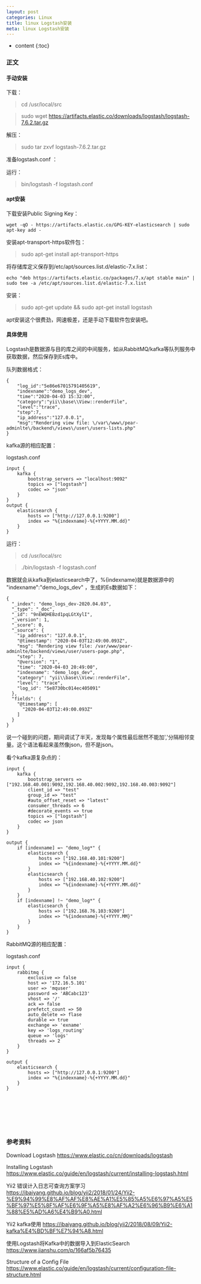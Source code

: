 ```yaml
---
layout: post
categories: Linux
title: linux Logstash安装
meta: linux Logstash安装
---
```

* content
{:toc}

### 正文

#### 手动安装

下载：

> cd /usr/local/src

> sudo wget https://artifacts.elastic.co/downloads/logstash/logstash-7.6.2.tar.gz

解压：

> sudo tar zxvf logstash-7.6.2.tar.gz

准备logstash.conf ：


运行：

> bin/logstash -f logstash.conf

#### apt安装

下载安装Public Signing Key：
```
wget -qO - https://artifacts.elastic.co/GPG-KEY-elasticsearch | sudo apt-key add -
```

安装apt-transport-https软件包：

> sudo apt-get install apt-transport-https

将存储库定义保存到/etc/apt/sources.list.d/elastic-7.x.list：

```
echo "deb https://artifacts.elastic.co/packages/7.x/apt stable main" | sudo tee -a /etc/apt/sources.list.d/elastic-7.x.list
```

安装：

> sudo apt-get update && sudo apt-get install logstash

apt安装这个很费劲，网速极差，还是手动下载软件包安装吧。

#### 具体使用

Logstash是数据源与目的库之间的中间服务，如从RabbitMQ/kafka等队列服务中获取数据，然后保存到Es库中。

队列数据格式：
```
{
    "log_id":"5e86e67015791405619",
    "indexname":"demo_logs_dev",
    "time":"2020-04-03 15:32:00",
    "category":"yii\\base\\View::renderFile",
    "level":"trace",
    "step":7,
    "ip_address":"127.0.0.1",
    "msg":"Rendering view file: \/var\/www\/pear-adminlte\/backend\/views\/user\/users-lists.php"
}
```

kafka源的相应配置：

logstash.conf
```
input {
    kafka {
        bootstrap_servers => "localhost:9092"
        topics => ["logstash"]
        codec => "json"
    }
}
output {
    elasticsearch {
        hosts => ["http://127.0.0.1:9200"]
        index => "%{indexname}-%{+YYYY.MM.dd}"
    }
}
```

运行：

> cd /usr/local/src

> ./bin/logstash -f logstash.conf

数据就会从kafka到elasticsearch中了，%{indexname}就是数据源中的 "indexname":"demo_logs_dev" ，生成的Es数据如下：
```
{
  "_index": "demo_logs_dev-2020.04.03",
  "_type": "_doc",
  "_id": "9nEWQHEBzd1pqLGtXylI",
  "_version": 1,
  "_score": 0,
  "_source": {
    "ip_address": "127.0.0.1",
    "@timestamp": "2020-04-03T12:49:00.093Z",
    "msg": "Rendering view file: /var/www/pear-adminlte/backend/views/user/users-page.php",
    "step": 7,
    "@version": "1",
    "time": "2020-04-03 20:49:00",
    "indexname": "demo_logs_dev",
    "category": "yii\\base\\View::renderFile",
    "level": "trace",
    "log_id": "5e8730bc014ec405091"
  },
  "fields": {
    "@timestamp": [
      "2020-04-03T12:49:00.093Z"
    ]
  }
}
```

说一个碰到的问题，期间调试了半天，发现每个属性最后居然不能加','分隔相邻变量。这个语法看起来虽然像json，但不是json。

看个kafka源复杂点的：
```
input {
    kafka {
        bootstrap_servers => ["192.168.40.001:9092,192.168.40.002:9092,192.168.40.003:9092"]
        client_id => "test"
        group_id => "test"
        #auto_offset_reset => "latest"
        consumer_threads => 6
        #decorate_events => true
        topics => ["logstash"]
        codec => json
    }
}

output {
    if [indexname] =~ "demo_log*" {
        elasticsearch {
            hosts => ["192.168.40.101:9200"]
            index => "%{indexname}-%{+YYYY.MM.dd}"
        }
        elasticsearch {
            hosts => ["192.168.40.102:9200"]
            index => "%{indexname}-%{+YYYY.MM.dd}"
        }
    }
    if [indexname] !~ "demo_log*" {
        elasticsearch {
            hosts => ["192.168.76.103:9200"]
            index => "%{indexname}-%{+YYYY.MM}"
        }
    }
}
```

RabbitMQ源的相应配置：

logstash.conf
```
input {
    rabbitmq {
        exclusive => false
        host => '172.16.5.101'
        user => 'mquser'
        password => 'ABCabc123'
        vhost => '/'
        ack => false
        prefetct_count => 50
        auto_delete => flase
        durable => true
        exchange => 'exname'
        key => 'logs_routing'
        queue => 'logs'
        threads => 2
    }
}

output {
    elasticsearch {
        hosts => ["http://127.0.0.1:9200"]
        index => "%{indexname}-%{+YYYY.MM.dd}"
    }
}
```

<br/><br/><br/><br/><br/>
### 参考资料

Download Logstash <https://www.elastic.co/cn/downloads/logstash>

Installing Logstash <https://www.elastic.co/guide/en/logstash/current/installing-logstash.html>

Yii2 错误计入日志可查询方案学习 <https://ibaiyang.github.io/blog/yii2/2018/01/24/Yii2-%E9%94%99%E8%AF%AF%E8%AE%A1%E5%85%A5%E6%97%A5%E5%BF%97%E5%8F%AF%E6%9F%A5%E8%AF%A2%E6%96%B9%E6%A1%88%E5%AD%A6%E4%B9%A0.html> 

Yii2 kafka使用 <https://ibaiyang.github.io/blog/yii2/2018/08/09/Yii2-kafka%E4%BD%BF%E7%94%A8.html>

使用Logstash将Kafka中的数据导入到ElasticSearch <https://www.jianshu.com/p/166af5b76435>

Structure of a Config File <https://www.elastic.co/guide/en/logstash/current/configuration-file-structure.html>
